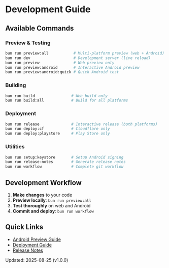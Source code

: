 # Development Guide

## Available Commands

### Preview & Testing
```bash
bun run preview:all           # Multi-platform preview (web + Android)
bun run dev                   # Development server (live reload)
bun run preview               # Web preview only  
bun run preview:android       # Interactive Android preview
bun run preview:android:quick # Quick Android test
```

### Building
```bash
bun run build                # Web build only
bun run build:all            # Build for all platforms
```

### Deployment
```bash
bun run release              # Interactive release (both platforms)
bun run deploy:cf            # Cloudflare only
bun run deploy:playstore     # Play Store only
```

### Utilities
```bash
bun run setup:keystore       # Setup Android signing
bun run release-notes        # Generate release notes
bun run workflow             # Complete git workflow
```

## Development Workflow

1. **Make changes** to your code
2. **Preview locally**: `bun run preview:all`
3. **Test thoroughly** on web and Android
4. **Commit and deploy**: `bun run workflow`

## Quick Links

- [Android Preview Guide](ANDROID-PREVIEW.md)
- [Deployment Guide](DEPLOYMENT.md)
- [Release Notes](CHANGELOG.md)

Updated: 2025-08-25 (v1.0.0)
